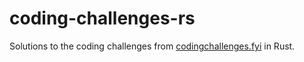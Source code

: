 # coding-challenges-rs

Solutions to the coding challenges from [codingchallenges.fyi](https://codingchallenges.fyi) in Rust.
